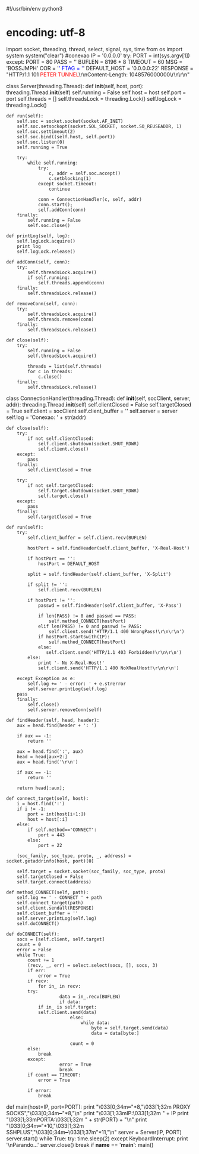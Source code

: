 #!/usr/bin/env python3
# encoding: utf-8
import socket, threading, thread, select, signal, sys, time
from os import system
system("clear")
#conexao
IP = '0.0.0.0'
try:
   PORT = int(sys.argv[1])
except:
   PORT = 80
PASS = ''
BUFLEN = 8196 * 8
TIMEOUT = 60
MSG = 'BOSSJMPH'
COR = '<font color="blue">'
FTAG = '</font>'
DEFAULT_HOST = '0.0.0.0:22'
RESPONSE = "HTTP/1.1 101 <font color="red">PETER TUNNEL</font>\r\nContent-Length: 1048576000000\r\n\r\n"
 
class Server(threading.Thread):
    def __init__(self, host, port):
        threading.Thread.__init__(self)
        self.running = False
        self.host = host
        self.port = port
        self.threads = []
	self.threadsLock = threading.Lock()
	self.logLock = threading.Lock()

    def run(self):
        self.soc = socket.socket(socket.AF_INET)
        self.soc.setsockopt(socket.SOL_SOCKET, socket.SO_REUSEADDR, 1)
        self.soc.settimeout(2)
        self.soc.bind((self.host, self.port))
        self.soc.listen(0)
        self.running = True

        try:                    
            while self.running:
                try:
                    c, addr = self.soc.accept()
                    c.setblocking(1)
                except socket.timeout:
                    continue
                
                conn = ConnectionHandler(c, self, addr)
                conn.start();
                self.addConn(conn)
        finally:
            self.running = False
            self.soc.close()
            
    def printLog(self, log):
        self.logLock.acquire()
        print log
        self.logLock.release()
	
    def addConn(self, conn):
        try:
            self.threadsLock.acquire()
            if self.running:
                self.threads.append(conn)
        finally:
            self.threadsLock.release()
                    
    def removeConn(self, conn):
        try:
            self.threadsLock.acquire()
            self.threads.remove(conn)
        finally:
            self.threadsLock.release()
                
    def close(self):
        try:
            self.running = False
            self.threadsLock.acquire()
            
            threads = list(self.threads)
            for c in threads:
                c.close()
        finally:
            self.threadsLock.release()
			

class ConnectionHandler(threading.Thread):
    def __init__(self, socClient, server, addr):
        threading.Thread.__init__(self)
        self.clientClosed = False
        self.targetClosed = True
        self.client = socClient
        self.client_buffer = ''
        self.server = server
        self.log = 'Conexao: ' + str(addr)

    def close(self):
        try:
            if not self.clientClosed:
                self.client.shutdown(socket.SHUT_RDWR)
                self.client.close()
        except:
            pass
        finally:
            self.clientClosed = True
            
        try:
            if not self.targetClosed:
                self.target.shutdown(socket.SHUT_RDWR)
                self.target.close()
        except:
            pass
        finally:
            self.targetClosed = True

    def run(self):
        try:
            self.client_buffer = self.client.recv(BUFLEN)
        
            hostPort = self.findHeader(self.client_buffer, 'X-Real-Host')
            
            if hostPort == '':
                hostPort = DEFAULT_HOST

            split = self.findHeader(self.client_buffer, 'X-Split')

            if split != '':
                self.client.recv(BUFLEN)
            
            if hostPort != '':
                passwd = self.findHeader(self.client_buffer, 'X-Pass')
				
                if len(PASS) != 0 and passwd == PASS:
                    self.method_CONNECT(hostPort)
                elif len(PASS) != 0 and passwd != PASS:
                    self.client.send('HTTP/1.1 400 WrongPass!\r\n\r\n')
                if hostPort.startswith(IP):
                    self.method_CONNECT(hostPort)
                else:
                   self.client.send('HTTP/1.1 403 Forbidden!\r\n\r\n')
            else:
                print '- No X-Real-Host!'
                self.client.send('HTTP/1.1 400 NoXRealHost!\r\n\r\n')

        except Exception as e:
            self.log += ' - error: ' + e.strerror
            self.server.printLog(self.log)
	    pass
        finally:
            self.close()
            self.server.removeConn(self)

    def findHeader(self, head, header):
        aux = head.find(header + ': ')
    
        if aux == -1:
            return ''

        aux = head.find(':', aux)
        head = head[aux+2:]
        aux = head.find('\r\n')

        if aux == -1:
            return ''

        return head[:aux];

    def connect_target(self, host):
        i = host.find(':')
        if i != -1:
            port = int(host[i+1:])
            host = host[:i]
        else:
            if self.method=='CONNECT':
                port = 443
            else:
                port = 22

        (soc_family, soc_type, proto, _, address) = socket.getaddrinfo(host, port)[0]

        self.target = socket.socket(soc_family, soc_type, proto)
        self.targetClosed = False
        self.target.connect(address)

    def method_CONNECT(self, path):
    	self.log += ' - CONNECT ' + path
        self.connect_target(path)
        self.client.sendall(RESPONSE)
        self.client_buffer = ''
        self.server.printLog(self.log)
        self.doCONNECT()
                    
    def doCONNECT(self):
        socs = [self.client, self.target]
        count = 0
        error = False
        while True:
            count += 1
            (recv, _, err) = select.select(socs, [], socs, 3)
            if err:
                error = True
            if recv:
                for in_ in recv:
		    try:
                        data = in_.recv(BUFLEN)
                        if data:
			    if in_ is self.target:
				self.client.send(data)
                            else:
                                while data:
                                    byte = self.target.send(data)
                                    data = data[byte:]

                            count = 0
			else:
			    break
		    except:
                        error = True
                        break
            if count == TIMEOUT:
                error = True

            if error:
                break



def main(host=IP, port=PORT):
    print "\033[0;34m━"*8,"\033[1;32m PROXY SOCKS","\033[0;34m━"*8,"\n"
    print "\033[1;33mIP:\033[1;32m " + IP
    print "\033[1;33mPORTA:\033[1;32m " + str(PORT) + "\n"
    print "\033[0;34m━"*10,"\033[1;32m SSHPLUS","\033[0;34m━\033[1;37m"*11,"\n"
    server = Server(IP, PORT)
    server.start()
    while True:
        try:
            time.sleep(2)
        except KeyboardInterrupt:
            print '\nParando...'
            server.close()
            break
if __name__ == '__main__':
    main()
